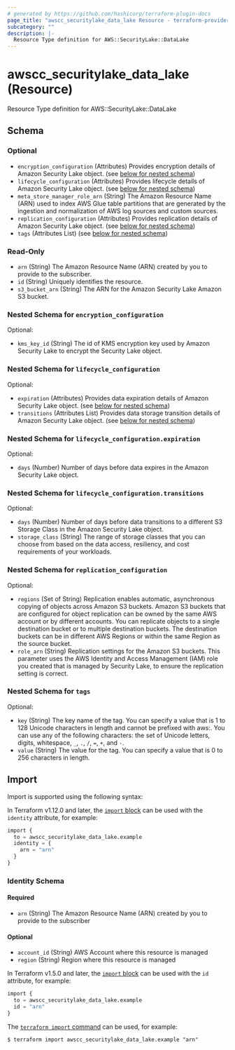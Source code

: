 ```yaml
---
# generated by https://github.com/hashicorp/terraform-plugin-docs
page_title: "awscc_securitylake_data_lake Resource - terraform-provider-awscc"
subcategory: ""
description: |-
  Resource Type definition for AWS::SecurityLake::DataLake
---
```


# awscc_securitylake_data_lake (Resource)

Resource Type definition for AWS::SecurityLake::DataLake



<!-- schema generated by tfplugindocs -->
## Schema

### Optional

- `encryption_configuration` (Attributes) Provides encryption details of Amazon Security Lake object. (see [below for nested schema](#nestedatt--encryption_configuration))
- `lifecycle_configuration` (Attributes) Provides lifecycle details of Amazon Security Lake object. (see [below for nested schema](#nestedatt--lifecycle_configuration))
- `meta_store_manager_role_arn` (String) The Amazon Resource Name (ARN) used to index AWS Glue table partitions that are generated by the ingestion and normalization of AWS log sources and custom sources.
- `replication_configuration` (Attributes) Provides replication details of Amazon Security Lake object. (see [below for nested schema](#nestedatt--replication_configuration))
- `tags` (Attributes List) (see [below for nested schema](#nestedatt--tags))

### Read-Only

- `arn` (String) The Amazon Resource Name (ARN) created by you to provide to the subscriber.
- `id` (String) Uniquely identifies the resource.
- `s3_bucket_arn` (String) The ARN for the Amazon Security Lake Amazon S3 bucket.

<a id="nestedatt--encryption_configuration"></a>
### Nested Schema for `encryption_configuration`

Optional:

- `kms_key_id` (String) The id of KMS encryption key used by Amazon Security Lake to encrypt the Security Lake object.


<a id="nestedatt--lifecycle_configuration"></a>
### Nested Schema for `lifecycle_configuration`

Optional:

- `expiration` (Attributes) Provides data expiration details of Amazon Security Lake object. (see [below for nested schema](#nestedatt--lifecycle_configuration--expiration))
- `transitions` (Attributes List) Provides data storage transition details of Amazon Security Lake object. (see [below for nested schema](#nestedatt--lifecycle_configuration--transitions))

<a id="nestedatt--lifecycle_configuration--expiration"></a>
### Nested Schema for `lifecycle_configuration.expiration`

Optional:

- `days` (Number) Number of days before data expires in the Amazon Security Lake object.


<a id="nestedatt--lifecycle_configuration--transitions"></a>
### Nested Schema for `lifecycle_configuration.transitions`

Optional:

- `days` (Number) Number of days before data transitions to a different S3 Storage Class in the Amazon Security Lake object.
- `storage_class` (String) The range of storage classes that you can choose from based on the data access, resiliency, and cost requirements of your workloads.



<a id="nestedatt--replication_configuration"></a>
### Nested Schema for `replication_configuration`

Optional:

- `regions` (Set of String) Replication enables automatic, asynchronous copying of objects across Amazon S3 buckets. Amazon S3 buckets that are configured for object replication can be owned by the same AWS account or by different accounts. You can replicate objects to a single destination bucket or to multiple destination buckets. The destination buckets can be in different AWS Regions or within the same Region as the source bucket.
- `role_arn` (String) Replication settings for the Amazon S3 buckets. This parameter uses the AWS Identity and Access Management (IAM) role you created that is managed by Security Lake, to ensure the replication setting is correct.


<a id="nestedatt--tags"></a>
### Nested Schema for `tags`

Optional:

- `key` (String) The key name of the tag. You can specify a value that is 1 to 128 Unicode characters in length and cannot be prefixed with aws:. You can use any of the following characters: the set of Unicode letters, digits, whitespace, `_`, `.`, `/`, `=`, `+`, and `-`.
- `value` (String) The value for the tag. You can specify a value that is 0 to 256 characters in length.

## Import

Import is supported using the following syntax:

In Terraform v1.12.0 and later, the [`import` block](https://developer.hashicorp.com/terraform/language/import) can be used with the `identity` attribute, for example:

```terraform
import {
  to = awscc_securitylake_data_lake.example
  identity = {
    arn = "arn"
  }
}
```

<!-- schema generated by tfplugindocs -->
### Identity Schema

#### Required

- `arn` (String) The Amazon Resource Name (ARN) created by you to provide to the subscriber

#### Optional

- `account_id` (String) AWS Account where this resource is managed
- `region` (String) Region where this resource is managed

In Terraform v1.5.0 and later, the [`import` block](https://developer.hashicorp.com/terraform/language/import) can be used with the `id` attribute, for example:

```terraform
import {
  to = awscc_securitylake_data_lake.example
  id = "arn"
}
```

The [`terraform import` command](https://developer.hashicorp.com/terraform/cli/commands/import) can be used, for example:

```shell
$ terraform import awscc_securitylake_data_lake.example "arn"
```
